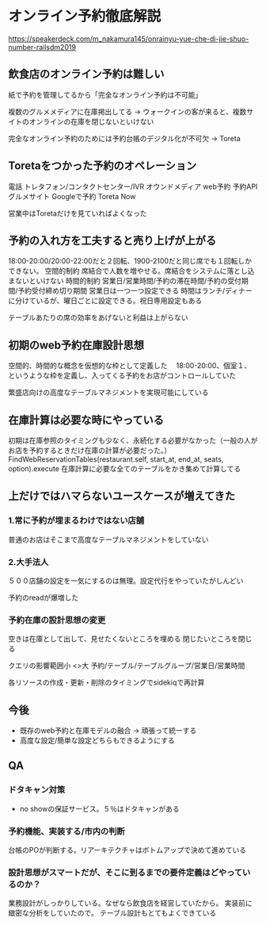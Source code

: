 # オンライン予約徹底解説

https://speakerdeck.com/m_nakamura145/onrainyu-yue-che-di-jie-shuo-number-railsdm2019

## 飲食店のオンライン予約は難しい

紙で予約を管理してるから「完全なオンライン予約は不可能」

複数のグルメメディアに在庫掲出してる
-> ウォークインの客が来ると、複数サイトのオンラインの在庫を閉じないといけない

完全なオンライン予約のためには予約台帳のデジタル化が不可欠 -> Toreta

## Toretaをつかった予約のオペレーション

電話
  トレタフォン/コンタクトセンター/IVR
オウンドメディア
  web予約
  予約API
グルメサイト
  Googleで予約
  Toreta Now

営業中はToretaだけを見ていればよくなった

## 予約の入れ方を工夫すると売り上げが上がる

18:00-20:00/20:00-22:00だと２回転、1900-2100だと同じ席でも１回転しかできない。
空間的制約
  席結合で人数を増やせる。席結合をシステムに落とし込まないといけない
時間的制約
  営業日/営業時間/予約の滞在時間/予約の受付期間/予約受付締め切り期間
  営業日は一つ一つ設定できる
  時間はランチ/ディナーに分けているが、曜日ごとに設定できる。祝日専用設定もある

テーブルあたりの席の効率をあげないと利益は上がらない

## 初期のweb予約在庫設計思想

空間的、時間的な概念を仮想的な枠として定義した
　18:00-20:00、個室１、というような枠を定義し、入ってくる予約をお店がコントロールしていた

繁盛店向けの高度なテーブルマネジメントを実現可能にしている

## 在庫計算は必要な時にやっている

初期は在庫参照のタイミングも少なく、永続化する必要がなかった（一般の人がお店を予約するときだけ在庫の計算が必要だった。）
FindWebReservationTables(restaurant.self, start_at, end_at, seats, option).execute
在庫計算に必要な全てのテーブルをかき集めて計算してる

## 上だけではハマらないユースケースが増えてきた

### 1.常に予約が埋まるわけではない店舗

普通のお店はそこまで高度なテーブルマネジメントをしていない

### 2.大手法人

５００店舗の設定を一気にするのは無理。設定代行をやっていたがしんどい

予約のreadが爆増した


### 予約在庫の設計思想の変更

空きは在庫として出して、見せたくないところを埋める
閉じたいところを閉じる


クエリの影響範囲小 <>大
予約/テーブル/テーブルグループ/営業日/営業時間

各リソースの作成・更新・削除のタイミングでsidekiqで再計算

## 今後

* 既存のweb予約と在庫モデルの融合 -> 頑張って統一する
* 高度な設定/簡単な設定どちらもできるようにする

## QA

### ドタキャン対策
* no showの保証サービス。５％はドタキャンがある

### 予約機能、実装する/市内の判断

台帳のPOが判断する。リアーキテクチャはボトムアップで決めて進めている

### 設計思想がスマートだが、そこに到るまでの要件定義はどやっているのか？

業務設計がしっかりしている。なぜなら飲食店を経営していたから。
実装前に緻密な分析をしていたので。
テーブル設計もとてもよくできている

